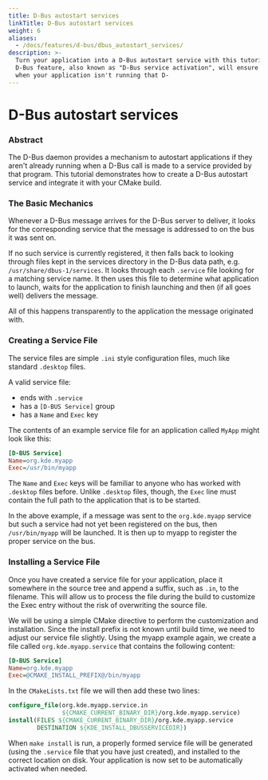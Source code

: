 ```yaml
---
title: D-Bus autostart services
linkTitle: D-Bus autostart services
weight: 6
aliases:
  - /docs/features/d-bus/dbus_autostart_services/
description: >-
  Turn your application into a D-Bus autostart service with this tutorial. This
  D-Bus feature, also known as "D-Bus service activation", will ensure that even
  when your application isn't running that D-
---
```


# D-Bus autostart services

### Abstract

The D-Bus daemon provides a mechanism to autostart applications if they aren't already running when a D-Bus call is made to a service provided by that program. This tutorial demonstrates how to create a D-Bus autostart service and integrate it with your CMake build.

### The Basic Mechanics

Whenever a D-Bus message arrives for the D-Bus server to deliver, it looks for the corresponding service that the message is addressed to on the bus it was sent on.

If no such service is currently registered, it then falls back to looking through files kept in the services directory in the D-Bus data path, e.g. `/usr/share/dbus-1/services`. It looks through each `.service` file looking for a matching service name. It then uses this file to determine what application to launch, waits for the application to finish launching and then (if all goes well) delivers the message.

All of this happens transparently to the application the message originated with.

### Creating a Service File

The service files are simple `.ini` style configuration files, much like standard `.desktop` files.

A valid service file:

* ends with `.service`
* has a `[D-BUS Service]` group
* has a `Name` and `Exec` key

The contents of an example service file for an application called `MyApp` might look like this:

```ini
[D-BUS Service]
Name=org.kde.myapp
Exec=/usr/bin/myapp
```

The `Name` and `Exec` keys will be familiar to anyone who has worked with `.desktop` files before. Unlike `.desktop` files, though, the `Exec` line must contain the full path to the application that is to be started.

In the above example, if a message was sent to the `org.kde.myapp` service but such a service had not yet been registered on the bus, then `/usr/bin/myapp` will be launched. It is then up to myapp to register the proper service on the bus.

### Installing a Service File

Once you have created a service file for your application, place it somewhere in the source tree and append a suffix, such as `.in`, to the filename. This will allow us to process the file during the build to customize the Exec entry without the risk of overwriting the source file.

We will be using a simple CMake directive to perform the customization and installation. Since the install prefix is not known until build time, we need to adjust our service file slightly. Using the myapp example again, we create a file called `org.kde.myapp.service` that contains the following content:

```ini
[D-BUS Service]
Name=org.kde.myapp
Exec=@CMAKE_INSTALL_PREFIX@/bin/myapp
```

In the `CMakeLists.txt` file we will then add these two lines:

```cmake
configure_file(org.kde.myapp.service.in
               ${CMAKE_CURRENT_BINARY_DIR}/org.kde.myapp.service)
install(FILES ${CMAKE_CURRENT_BINARY_DIR}/org.kde.myapp.service
        DESTINATION ${KDE_INSTALL_DBUSSERVICEDIR})
```

When `make install` is run, a properly formed service file will be generated (using the `.service` file that you have just created), and installed to the correct location on disk. Your application is now set to be automatically activated when needed.
